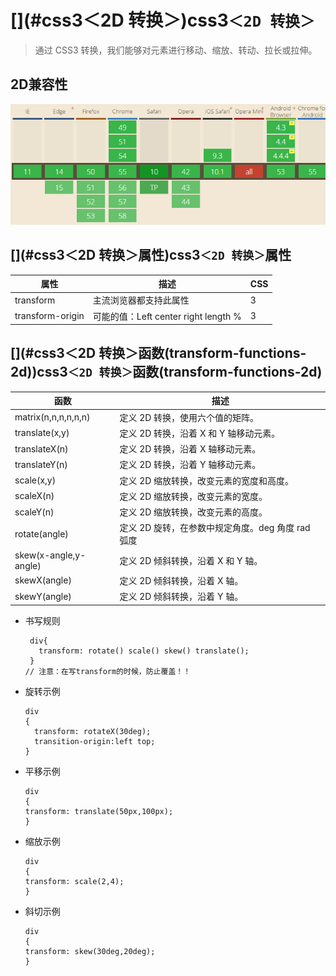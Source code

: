 # [](#css3＜2D 转换＞)css3`＜2D 转换＞`

> 通过 CSS3 转换，我们能够对元素进行移动、缩放、转动、拉长或拉伸。

## [](#2D兼容性)2D兼容性

![2d兼容](amWiki/images/2d.png)

## [](#css3＜2D 转换＞属性)css3`＜2D 转换＞`属性

| **属性** | **描述** | **CSS** |
| --- | --- | --- |
| transform | 主流浏览器都支持此属性 | 3 |
| transform-origin | 可能的值：Left center right length % | 3 |

## [](#css3＜2D 转换＞函数(transform-functions-2d))css3`＜2D 转换＞`函数(transform-functions-2d)

| **函数** | **描述** |
| --- | --- |
| matrix(n,n,n,n,n,n) | 定义 2D 转换，使用六个值的矩阵。 |
| translate(x,y) | 定义 2D 转换，沿着 X 和 Y 轴移动元素。 |
| translateX(n) | 定义 2D 转换，沿着 X 轴移动元素。 |
| translateY(n) | 定义 2D 转换，沿着 Y 轴移动元素。 |
| scale(x,y) | 定义 2D 缩放转换，改变元素的宽度和高度。 |
| scaleX(n) | 定义 2D 缩放转换，改变元素的宽度。 |
| scaleY(n) | 定义 2D 缩放转换，改变元素的高度。 |
| rotate(angle) | 定义 2D 旋转，在参数中规定角度。deg 角度 rad 弧度 |
| skew(x-angle,y-angle) | 定义 2D 倾斜转换，沿着 X 和 Y 轴。 |
| skewX(angle) | 定义 2D 倾斜转换，沿着 X 轴。 |
| skewY(angle) | 定义 2D 倾斜转换，沿着 Y 轴。 |

*   书写规则

    ```
     div{
       transform: rotate() scale() skew() translate();
     }
    // 注意：在写transform的时候，防止覆盖！！

    ```

*   旋转示例

    ```
    div
    {
      transform: rotateX(30deg);
      transition-origin:left top;
    }

    ```

*   平移示例

    ```
    div
    {
    transform: translate(50px,100px);
    }

    ```

*   缩放示例

    ```
    div
    {
    transform: scale(2,4);
    }

    ```

*   斜切示例

    ```
    div
    {
    transform: skew(30deg,20deg);
    }

    ```
